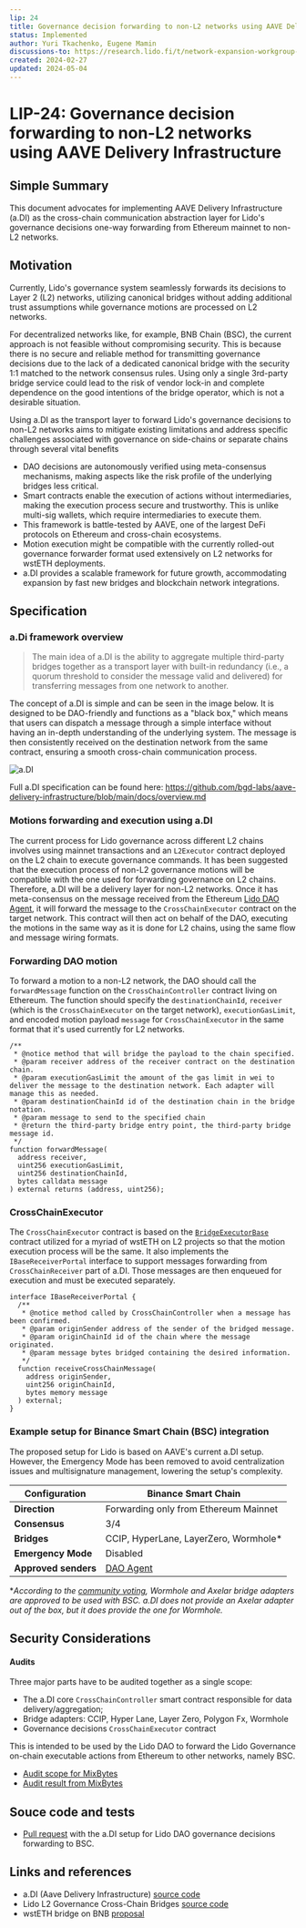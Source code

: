 ```yaml
---
lip: 24
title: Governance decision forwarding to non-L2 networks using AAVE Delivery Infrastructure
status: Implemented
author: Yuri Tkachenko, Eugene Mamin
discussions-to: https://research.lido.fi/t/network-expansion-workgroup-initiative-governance-decision-forwarding-to-non-l2-networks-lip-24/7446
created: 2024-02-27
updated: 2024-05-04
---
```


# LIP-24: Governance decision forwarding to non-L2 networks using AAVE Delivery Infrastructure

## Simple Summary

This document advocates for implementing AAVE Delivery Infrastructure (a.DI) as the cross-chain communication abstraction layer for Lido's governance decisions one-way forwarding from Ethereum mainnet to non-L2 networks.

## Motivation

Currently, Lido's governance system seamlessly forwards its decisions to Layer 2 (L2) networks, utilizing canonical bridges without adding additional trust assumptions while governance motions are processed on L2 networks.

For decentralized networks like, for example, BNB Chain (BSC), the current approach is not feasible without compromising security. This is because there is no secure and reliable method for transmitting governance decisions due to the lack of a dedicated canonical bridge with the security 1:1 matched to the network consensus rules. Using only a single 3rd-party bridge service could lead to the risk of vendor lock-in and complete dependence on the good intentions of the bridge operator, which is not a desirable situation.

Using a.DI as the transport layer to forward Lido's governance decisions to non-L2 networks aims to mitigate existing limitations and address specific challenges associated with governance on side-chains or separate chains through several vital benefits

- DAO decisions are autonomously verified using meta-consensus mechanisms, making aspects like the risk profile of the underlying bridges less critical.
- Smart contracts enable the execution of actions without intermediaries, making the execution process secure and trustworthy. This is unlike multi-sig wallets, which require intermediaries to execute them.
- This framework is battle-tested by AAVE, one of the largest DeFi protocols on  Ethereum and cross-chain ecosystems.
- Motion execution might be compatible with the currently rolled-out governance forwarder format used extensively on L2 networks for wstETH deployments.
- a.DI provides a scalable framework for future growth, accommodating expansion by fast new bridges and blockchain network integrations.

## Specification

### a.Di framework overview

> The main idea of a.DI is the ability to aggregate multiple third-party bridges together as a transport layer with built-in redundancy (i.e., a quorum threshold to consider the message valid and delivered) for transferring messages from one network to another.

The concept of a.DI is simple and can be seen in the image below. It is designed to be DAO-friendly and functions as a "black box," which means that users can dispatch a message through a simple interface without having an in-depth understanding of the underlying system. The message is then consistently received on the destination network from the same contract, ensuring a smooth cross-chain communication process.

![a.DI](./assets/lip-24/adi-full-flow.png)

Full a.DI specification can be found here: https://github.com/bgd-labs/aave-delivery-infrastructure/blob/main/docs/overview.md


### Motions forwarding and execution using a.DI

The current process for Lido governance across different L2 chains involves using mainnet transactions and an `L2Executor` contract deployed on the L2 chain to execute governance commands. It has been suggested that the execution process of non-L2 governance motions will be compatible with the one used for forwarding governance on L2 chains. Therefore, a.DI will be a delivery layer for non-L2 networks. Once it has meta-consensus on the message received from the Ethereum [Lido DAO Agent](https://etherscan.io/address/0x3e40D73EB977Dc6a537aF587D48316feE66E9C8c), it will forward the message to the `CrossChainExecutor` contract on the target network. This contract will then act on behalf of the DAO, executing the motions in the same way as it is done for L2 chains, using the same flow and message wiring formats.

### Forwarding DAO motion 

To forward a motion to a non-L2 network, the DAO should call the `forwardMessage` function on the `CrossChainController` contract living on Ethereum. The function should specify the `destinationChainId`, `receiver` (which is the `CrossChainExecutor` on the target network), `executionGasLimit`, and encoded motion payload `message` for `CrossChainExecutor` in the same format that it's used currently for L2 networks.

```solidity=
/**
 * @notice method that will bridge the payload to the chain specified.
 * @param receiver address of the receiver contract on the destination chain.
 * @param executionGasLimit the amount of the gas limit in wei to deliver the message to the destination network. Each adapter will manage this as needed.
 * @param destinationChainId id of the destination chain in the bridge notation.
 * @param message to send to the specified chain
 * @return the third-party bridge entry point, the third-party bridge message id.
 */
function forwardMessage(
  address receiver,
  uint256 executionGasLimit,
  uint256 destinationChainId,
  bytes calldata message
) external returns (address, uint256);
```

### CrossChainExecutor

The `CrossChainExecutor` contract is based on the [`BridgeExecutorBase`](https://github.com/lidofinance/governance-crosschain-bridges/blob/master/contracts/bridges/BridgeExecutorBase.sol) contract utilized for a myriad of wstETH on L2 projects so that the motion execution process will be the same. It also implements the `IBaseReceiverPortal` interface to support messages forwarding from `CrossChainReceiver` part of a.DI. Those messages are then enqueued for execution and must be executed separately.

```solidity=
interface IBaseReceiverPortal {
  /**
   * @notice method called by CrossChainController when a message has been confirmed.
   * @param originSender address of the sender of the bridged message.
   * @param originChainId id of the chain where the message originated.
   * @param message bytes bridged containing the desired information.
   */
  function receiveCrossChainMessage(
    address originSender,
    uint256 originChainId,
    bytes memory message
  ) external;
}
```

### Example setup for Binance Smart Chain (BSC) integration

The proposed setup for Lido is based on AAVE's current a.DI setup. However, the Emergency Mode has been removed to avoid centralization issues and multisignature management, lowering the setup's complexity.


| Configuration       | Binance Smart Chain                   |
|---------------------|---------------------------------------|
| **Direction**       | Forwarding only from Ethereum Mainnet |
| **Consensus**       | 3/4                                   |
| **Bridges**         | CCIP, HyperLane, LayerZero, Wormhole* |
| **Emergency Mode**  | Disabled                              |
| **Approved senders**| [DAO Agent](https://etherscan.io/address/0x3e40D73EB977Dc6a537aF587D48316feE66E9C8c) |


*_According to the [community voting](https://snapshot.box/#/s:lido-snapshot.eth/proposal/0xc12ae07242326a719cb6b6a5eb19cb77eb4515b4a5ebe58508f965a5b9abb27c), Wormhole and Axelar bridge adapters are approved to be used with BSC. a.DI does not provide an Axelar adapter out of the box, but it does provide the one for Wormhole._

## Security Considerations

#### Audits

Three major parts have to be audited together as a single scope:

- The a.DI core `CrossChainController` smart contract responsible for data delivery/aggregation;
- Bridge adapters: CCIP, Hyper Lane, Layer Zero, Polygon Fx, Wormhole
- Governance decisions `CrossChainExecutor` contract

This is intended to be used by the Lido DAO to forward the Lido Governance on-chain executable actions from Ethereum to other networks, namely BSC.

- [Audit scope for MixBytes](https://hackmd.io/@lido/Hy8iK226T)
- [Audit result from MixBytes](https://github.com/mixbytes/audits_public/blob/master/Lido/a.DI/Lido%20Delivery%20Infrastructure%20Security%20Audit%20Report.pdf)

## Souce code and tests

- [Pull request](https://github.com/lidofinance/aave-delivery-infrastructure/pull/2) with the a.DI setup for Lido DAO governance decisions forwarding to BSC.

## Links and references

- a.DI (Aave Delivery Infrastructure) [source code](https://github.com/bgd-labs/aave-delivery-infrastructure)
- Lido L2 Governance Cross-Chain Bridges [source code](https://github.com/lidofinance/governance-crosschain-bridges)
- wstETH bridge on BNB [proposal](https://snapshot.org/#/lido-snapshot.eth/proposal/0xc12ae07242326a719cb6b6a5eb19cb77eb4515b4a5ebe58508f965a5b9abb27c)

